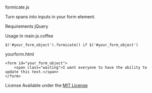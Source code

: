 formicate.js

Turn spans into inputs in your form element.

Requirements
jQuery

Usage
In main.js.coffee

    $('#your_form_object').formicate() if $('#your_form_object')

yourform.html

    <form id="your_form_object">
        <span class="waiting">I want everyone to have the ability to update this text.</span>
    </form>

License
Available under the <a href="http://opensource.org/licenses/MIT">MIT License</a>